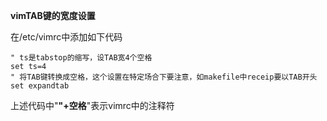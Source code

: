 **vimTAB键的宽度设置**

在/etc/vimrc中添加如下代码
```
" ts是tabstop的缩写，设TAB宽4个空格
set ts=4
" 将TAB键转换成空格，这个设置在特定场合下要注意，如makefile中receip要以TAB开头
set expandtab
```
上述代码中"**\"+空格**"表示vimrc中的注释符
